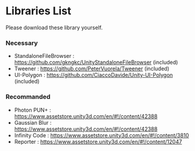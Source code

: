 # Libraries List

Please download these library yourself.

### Necessary

* StandaloneFileBrowser : https://github.com/gkngkc/UnityStandaloneFileBrowser (included)
* Tweener : https://github.com/PeterVuorela/Tweener (included)
* UI-Polygon : https://github.com/CiaccoDavide/Unity-UI-Polygon (included)

### Recommanded

* Photon PUN+ : https://www.assetstore.unity3d.com/en/#!/content/42388
* Gaussian Blur : https://www.assetstore.unity3d.com/en/#!/content/42388
* Infinity Code : https://www.assetstore.unity3d.com/en/#!/content/3810
* Reporter : https://www.assetstore.unity3d.com/en/#!/content/12047
